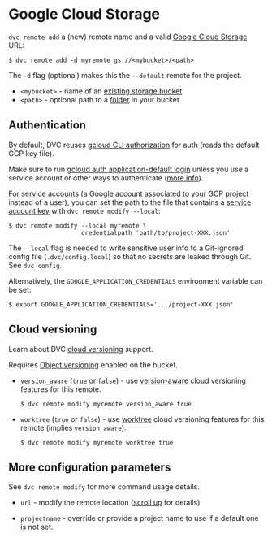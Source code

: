 # Google Cloud Storage

<!--
## Google Cloud Storage
-->

`dvc remote add` a (new) remote name and a valid [Google Cloud Storage] URL:

```cli
$ dvc remote add -d myremote gs://<mybucket>/<path>
```

<admon type="tip">

The `-d` flag (optional) makes this the `--default` remote for the
<abbr>project</abbr>.

</admon>

- `<mybucket>` - name of an [existing storage bucket]
- `<path>` - optional path to a [folder] in your bucket

[google cloud storage]: https://cloud.google.com/storage
[existing storage bucket]:
  https://cloud.google.com/storage/docs/creating-buckets
[folder]: https://cloud.google.com/storage/docs/folders

## Authentication

By default, DVC reuses [gcloud CLI authorization] for auth (reads the default
GCP key file).

[gcloud cli authorization]: https://cloud.google.com/sdk/docs/authorizing

<admon type="warn">

Make sure to run [gcloud auth application-default login] unless you use a
service account or other ways to authenticate ([more info]).

[gcloud auth application-default login]:
  https://cloud.google.com/sdk/gcloud/reference/auth/application-default/login
[more info]: https://stackoverflow.com/a/53307505/298182

</admon>

For [service accounts] (a Google account associated to your GCP project instead
of a user), you can set the path to the file that contains a [service account
key] with `dvc remote modify --local`:

[service accounts]: https://cloud.google.com/iam/docs/service-accounts
[service account key]:
  https://cloud.google.com/iam/docs/creating-managing-service-account-keys

```cli
$ dvc remote modify --local myremote \
                    credentialpath 'path/to/project-XXX.json'
```

<admon type="warn">

The `--local` flag is needed to write sensitive user info to a Git-ignored
config file (`.dvc/config.local`) so that no secrets are leaked through Git. See
`dvc config`.

</admon>

Alternatively, the `GOOGLE_APPLICATION_CREDENTIALS` environment variable can be
set:

```cli
$ export GOOGLE_APPLICATION_CREDENTIALS='.../project-XXX.json'
```

## Cloud versioning

Learn about DVC [cloud versioning] support.

<admon type="info">

Requires [Object versioning] enabled on the bucket.

</admon>

[cloud versioning]: /docs/user-guide/data-management/cloud-versioning
[object versioning]: https://cloud.google.com/storage/docs/object-versioning

- `version_aware` (`true` or `false`) - use [version-aware] cloud versioning
  features for this remote.

  ```cli
  $ dvc remote modify myremote version_aware true
  ```

- `worktree` (`true` or `false`) - use [worktree] cloud versioning features for
  this remote (implies `version_aware`).

  ```cli
  $ dvc remote modify myremote worktree true
  ```

[version-aware]:
  /docs/user-guide/data-management/cloud-versioning#version-aware-remotes
[worktree]: /docs/user-guide/data-management/cloud-versioning#worktree-remotes

## More configuration parameters

<admon type="info">

See `dvc remote modify` for more command usage details.

</admon>

- `url` - modify the remote location ([scroll up](#google-cloud-storage) for
  details)

- `projectname` - override or provide a project name to use if a default one is
  not set.
